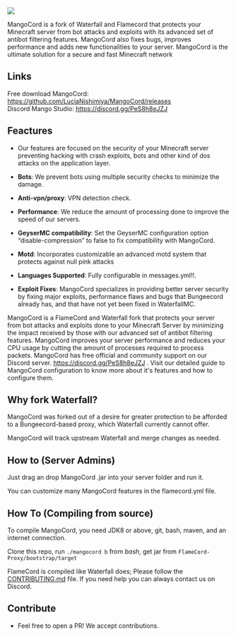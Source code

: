 
<img src="https://mondongo.cf/cloud/up/Mangocord.png" />

MangoCord is a fork of Waterfall and Flamecord that protects your Minecraft server from bot attacks and exploits with its advanced set of antibot filtering features. MangoCord also fixes bugs, improves performance and adds new functionalities to your server. MangoCord is the ultimate solution for a secure and fast Minecraft network

## Links
Free download MangoCord:
https://github.com/LuciaNishimiya/MangoCord/releases
<br>
Discord Mango Studio:
https://discord.gg/PeS8h8eJZJ

## Feactures
* Our features are focused on the security of your Minecraft server preventing hacking with crash exploits, bots and other kind of dos attacks on the application layer.

* **Bots**: We prevent bots using multiple security checks to minimize the damage.

* **Anti-vpn/proxy**: VPN detection check.

* **Performance**: We reduce the amount of processing done to improve the speed of our servers.

* **GeyserMC compatibility**: Set the GeyserMC configuration option “disable-compression” to false to fix compatibility with MangoCord.

* **Motd**: Incorporates customizable an advanced motd system that protects against null pink attacks

* **Languages Supported**: Fully configurable in messages.yml!!.

* **Exploit Fixes**: MangoCord specializes in providing better server security by fixing major exploits, performance flaws and bugs that Bungeecord already has, and that have not yet been fixed in WaterfallMC.


MangoCord is a FlameCord and Waterfall fork that protects your server from bot attacks and exploits done to your Minecraft Server by minimizing the impact received by those with our advanced set of antibot filtering features. MangoCord improves your server performance and reduces your CPU usage by cutting the amount of processes required to process packets. MangoCord has free official and community support on our Discord server. https://discord.gg/PeS8h8eJZJ . Visit our detailed guide to MangoCord configuration to know more about it's features and how to configure them.


## Why fork Waterfall?

MangoCord  was forked out of a desire for greater protection to be afforded to a Bungeecord-based proxy, which Waterfall currently cannot offer.

MangoCord  will track upstream Waterfall and merge changes as needed.

## How to (Server Admins)

Just drag an drop MangoCord .jar into your server folder and run it.

You can customize many MangoCord  features in the flamecord.yml file.

## How To (Compiling from source)

To compile MangoCord, you need JDK8 or above, git, bash, maven, and an internet connection.

Clone this repo, run `./mangocord b` from *bash*, get jar from `FlameCord-Proxy/bootstrap/target`

FlameCord is compiled like Waterfall does; Please follow the [CONTRIBUTING.md](https://github.com/LuciaNishimiya/MangoCord/blob/main/CONTRIBUTING.md) file. If you need help you can always contact us on Discord.

## Contribute

* Feel free to open a PR! We accept contributions.
